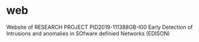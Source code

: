 # web
Website of RESEARCH PROJECT PID2019-111388GB-I00
Early Detection of Intrusions and anomalies in SOfware definied Networks (EDISON)
